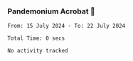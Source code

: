 ### Pandemonium Acrobat 🤸

<!--START_SECTION:waka-->

```all_time
From: 15 July 2024 - To: 22 July 2024

Total Time: 0 secs

No activity tracked
```

<!--END_SECTION:waka-->
